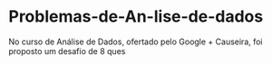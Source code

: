 # Problemas-de-An-lise-de-dados
No curso de Análise de Dados, ofertado pelo Google + Causeira, foi proposto um desafio de 8 ques
